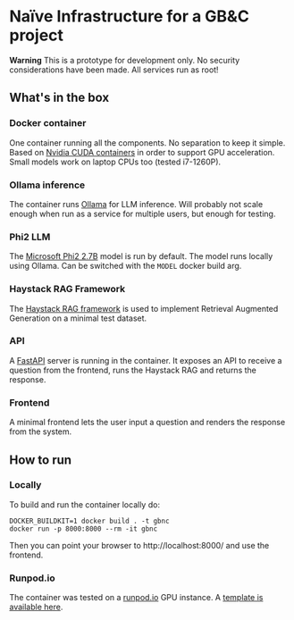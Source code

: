 # Naïve Infrastructure for a GB&C project

**Warning** This is a prototype for development only. No security considerations have been made. All services run as root!

## What's in the box

### Docker container

One container running all the components. No separation to keep it simple. Based on [Nvidia CUDA containers](https://hub.docker.com/r/nvidia/cuda) in order to support GPU acceleration. Small models work on laptop CPUs too (tested i7-1260P).

### Ollama inference

The container runs [Ollama](https://ollama.ai/) for LLM inference. Will probably not scale enough when run as a service for multiple users, but enough for testing.

### Phi2 LLM

The [Microsoft Phi2 2.7B](https://www.microsoft.com/en-us/research/blog/phi-2-the-surprising-power-of-small-language-models/) model is run by default. The model runs locally using Ollama. Can be switched with the `MODEL` docker build arg.

### Haystack RAG Framework

The [Haystack RAG framework](https://haystack.deepset.ai/) is used to implement Retrieval Augmented Generation on a minimal test dataset.

### API

A [FastAPI](https://fastapi.tiangolo.com/) server is running in the container. It exposes an API to receive a question from the frontend, runs the Haystack RAG and returns the response.

### Frontend

A minimal frontend lets the user input a question and renders the response from the system.

## How to run

### Locally

To build and run the container locally do:
```
DOCKER_BUILDKIT=1 docker build . -t gbnc
docker run -p 8000:8000 --rm -it gbnc
```
Then you can point your browser to http://localhost:8000/ and use the frontend.

### Runpod.io

The container was tested on a [runpod.io](https://www.runpod.io/) GPU instance. A [template is available here](https://runpod.io/gsc?template=0w8z55rf19&ref=yfvyfa0s).

